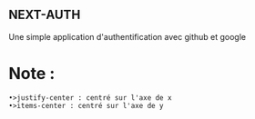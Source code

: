 ## NEXT-AUTH

Une simple application d'authentification avec github et google

# Note :

    •>justify-center : centré sur l'axe de x
    •>items-center : centré sur l'axe de y
